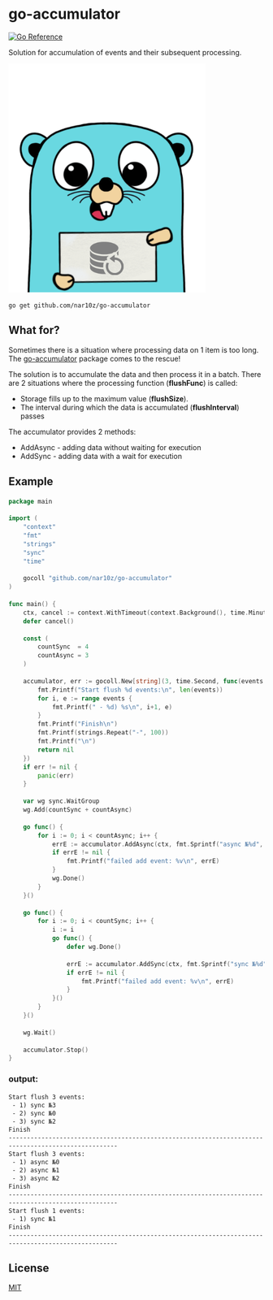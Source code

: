 # go-accumulator

[![Go Reference](https://pkg.go.dev/badge/github.com/nar10z/go-accumulator.svg)](https://pkg.go.dev/github.com/nar10z/go-accumulator)

Solution for accumulation of events and their subsequent processing.

<img alt="Logo" height="450" src="./image.png" title="Logo"/>

```
go get github.com/nar10z/go-accumulator
```

## What for?

Sometimes there is a situation where processing data on 1 item is too long.
The [go-accumulator](https://github.com/nar10z/go-accumulator) package comes to the rescue!

The solution is to accumulate the data and then process it in a batch. There are 2 situations where the processing
function (**flushFunc**) is called:

- Storage fills up to the maximum value (**flushSize**).
- The interval during which the data is accumulated (**flushInterval**) passes

The accumulator provides 2 methods:

- AddAsync - adding data without waiting for execution
- AddSync - adding data with a wait for execution

## Example

```go
package main

import (
	"context"
	"fmt"
	"strings"
	"sync"
	"time"

	gocoll "github.com/nar10z/go-accumulator"
)

func main() {
	ctx, cancel := context.WithTimeout(context.Background(), time.Minute)
	defer cancel()

	const (
		countSync  = 4
		countAsync = 3
	)

	accumulator, err := gocoll.New[string](3, time.Second, func(events []string) error {
		fmt.Printf("Start flush %d events:\n", len(events))
		for i, e := range events {
			fmt.Printf(" - %d) %s\n", i+1, e)
		}
		fmt.Printf("Finish\n")
		fmt.Printf(strings.Repeat("-", 100))
		fmt.Printf("\n")
		return nil
	})
	if err != nil {
		panic(err)
	}

	var wg sync.WaitGroup
	wg.Add(countSync + countAsync)

	go func() {
		for i := 0; i < countAsync; i++ {
			errE := accumulator.AddAsync(ctx, fmt.Sprintf("async №%d", i))
			if errE != nil {
				fmt.Printf("failed add event: %v\n", errE)
			}
			wg.Done()
		}
	}()

	go func() {
		for i := 0; i < countSync; i++ {
			i := i
			go func() {
				defer wg.Done()

				errE := accumulator.AddSync(ctx, fmt.Sprintf("sync №%d", i))
				if errE != nil {
					fmt.Printf("failed add event: %v\n", errE)
				}
			}()
		}
	}()

	wg.Wait()

	accumulator.Stop()
}
```

### output:

```text
Start flush 3 events:
 - 1) sync №3
 - 2) sync №0
 - 3) sync №2
Finish
----------------------------------------------------------------------------------------------------
Start flush 3 events:
 - 1) async №0
 - 2) async №1
 - 3) async №2
Finish
----------------------------------------------------------------------------------------------------
Start flush 1 events:
 - 1) sync №1
Finish
----------------------------------------------------------------------------------------------------
```

## License

[MIT](https://raw.githubusercontent.com/nar10z/go-accumulator/main/LICENSE)
